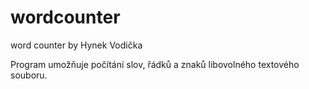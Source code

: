 # wordcounter
word counter by Hynek Vodička

Program umožňuje počítání slov, řádků a znaků libovolného textového souboru.
